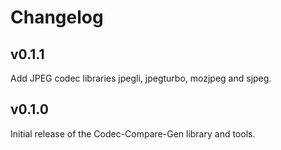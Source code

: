 # Changelog

## v0.1.1

Add JPEG codec libraries jpegli, jpegturbo, mozjpeg and sjpeg.

## v0.1.0

Initial release of the Codec-Compare-Gen library and tools.
